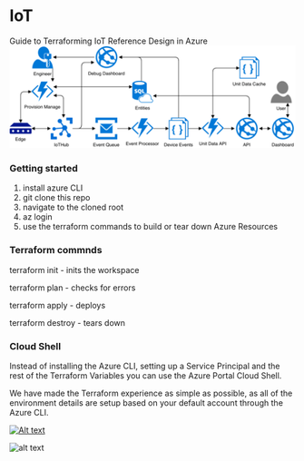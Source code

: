 # IoT
Guide to Terraforming IoT Reference Design in Azure
![alt text](/images/Architecture.png) 

### Getting started

1. install azure CLI
3. git clone this repo
4. navigate to the cloned root
5. az login
6. use the terraform commands to build or tear down Azure Resources

### Terraform commnds
terraform init - inits the workspace

terraform plan - checks for errors

terraform apply - deploys

terraform destroy - tears down


### Cloud Shell
Instead of installing the Azure CLI, setting up a Service Principal and the rest of the Terraform Variables you can use the Azure Portal Cloud Shell.

We have made the Terraform experience as simple as possible, as all of the environment details are setup based on your default account through the Azure CLI.


[![Alt text](https://img.youtube.com/vi/6t4tgS_JwO0/0.jpg)](https://www.youtube.com/watch?v=6t4tgS_JwO0)

![alt text](https://github.com/justindavies/TerraformOnAzure/raw/master/images/using-cloud-shell-it-has-my-terraform-variables.jpg "Win!")


